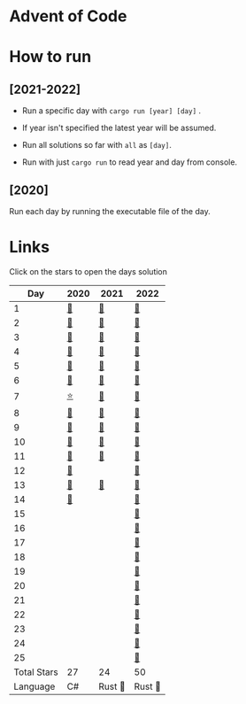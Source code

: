 # Advent of Code

# How to run

## [2021-2022]

-   Run a specific day with `cargo run [year] [day]` .

-   If year isn't specified the latest year will be assumed.

-   Run all solutions so far with `all` as `[day]`.

-   Run with just `cargo run` to read year and day from console.

## [2020]

Run each day by running the executable file of the day.

# Links

Click on the stars to open the days solution

| Day | 2020 | 2021 | 2022 |
| --- | --- | --- | --- |
| 1 | [:star2:](2020/Day1/Day1.cs) | [:star2:](2021-22/src/solutions/year2021/day1.rs) | [:star2:](2021-22/src/solutions/year2022/day1.rs) |
| 2 | [:star2:](2020/Day2/Day2.cs) | [:star2:](2021-22/src/solutions/year2021/day2.rs) | [:star2:](2021-22/src/solutions/year2022/day2.rs) |
| 3 | [:star2:](2020/Day3/Day3.cs) | [:star2:](2021-22/src/solutions/year2021/day3.rs) | [:star2:](2021-22/src/solutions/year2022/day3.rs) |
| 4 | [:star2:](2020/Day4/Day4.cs) | [:star2:](2021-22/src/solutions/year2021/day4.rs) | [:star2:](2021-22/src/solutions/year2022/day4.rs) |
| 5 | [:star2:](2020/Day5/Day5.cs) | [:star2:](2021-22/src/solutions/year2021/day5.rs) | [:star2:](2021-22/src/solutions/year2022/day5.rs) |
| 6 | [:star2:](2020/Day6/Day6.cs) | [:star2:](2021-22/src/solutions/year2021/day6.rs) | [:star2:](2021-22/src/solutions/year2022/day6.rs) |
| 7 | [:star:](2020/Day7/Day7.cs) | [:star2:](2021-22/src/solutions/year2021/day7.rs) | [:star2:](2021-22/src/solutions/year2022/day7.rs) |
| 8 | [:star2:](2020/Day8/Day8.cs) | [:star2:](2021-22/src/solutions/year2021/day8.rs) | [:star2:](2021-22/src/solutions/year2022/day8.rs) |
| 9 | [:star2:](2020/Day9/Day9.cs) | [:star2:](2021-22/src/solutions/year2021/day9.rs) | [:star2:](2021-22/src/solutions/year2022/day9.rs) |
| 10 | [:star2:](2020/Day10/Day10.cs) | [:star2:](2021-22/src/solutions/year2021/day10.rs) | [:star2:](2021-22/src/solutions/year2022/day10.rs) |
| 11 | [:star2:](2020/Day11/Day11.cs) | [:star2:](2021-22/src/solutions/year2021/day11.rs) | [:star2:](2021-22/src/solutions/year2022/day11.rs) |
| 12 | [:star2:](2020/Day12/Day12.cs) |  | [:star2:](2021-22/src/solutions/year2022/day12.rs) |
| 13 | [:star2:](2020/Day13/Day13.cs) | [:star2:](2021-22/src/solutions/year2021/day13.rs) | [:star2:](2021-22/src/solutions/year2022/day13.rs) |
| 14 | [:star2:](2020/Day14/Day14.cs) |  | [:star2:](2021-22/src/solutions/year2022/day14.rs) |
| 15 |  |  | [:star2:](2021-22/src/solutions/year2022/day15.rs) |
| 16 |  |  | [:star2:](2021-22/src/solutions/year2022/day16.rs) |
| 17 |  |  | [:star2:](2021-22/src/solutions/year2022/day17.rs) |
| 18 |  |  | [:star2:](2021-22/src/solutions/year2022/day18.rs) |
| 19 |  |  | [:star2:](2021-22/src/solutions/year2022/day19.rs) |
| 20 |  |  | [:star2:](2021-22/src/solutions/year2022/day20.rs) |
| 21 |  |  | [:star2:](2021-22/src/solutions/year2022/day21.rs) |
| 22 |  |  | [:star2:](2021-22/src/solutions/year2022/day22.rs) |
| 23 |  |  | [:star2:](2021-22/src/solutions/year2022/day23.rs) |
| 24 |  |  | [:star2:](2021-22/src/solutions/year2022/day24.rs) |
| 25 |  |  | [:star2:](2021-22/src/solutions/year2022/day25.rs) |
| Total Stars | 27 | 24 | 50 |
| Language | C# | Rust :crab: | Rust :crab: |
